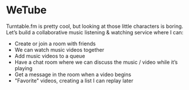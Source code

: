 WeTube
======

Turntable.fm is pretty cool, but looking at those little characters is boring. Let’s build a collaborative music listening & watching service where I can:

* Create or join a room with friends
* We can watch music videos together
* Add music videos to a queue
* Have a chat room where we can discuss the music / video while it’s playing
* Get a message in the room when a video begins
* "Favorite" videos, creating a list I can replay later
